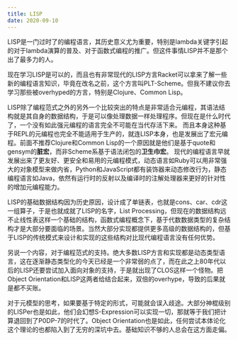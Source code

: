 ```yaml
---
title: LISP
date: 2020-09-10
---
```


LISP是一门过时了的编程语言，其历史意义尤为重要，特别是lambda关键字引起的对于lambda演算的普及、对于函数式编程的推广。但这件事情LISP并不是那个出了最多力的人。

现在学习LISP是可以的，而且也有非常现代的LISP方言Racket可以拿来了解一些新的编程语言知识，毕竟在改名之前，这个方言叫PLT-Scheme。但我不建议你去学习那些被overhyped的方言，特别是Clojure、Common Lisp。

LISP除了编程范式之外的另外一个比较突出的特点是非常适合元编程，其语法结构就是其自身的数据结构，于是可以像处理数据一样处理程序。但现在是什么时代了，一个没有如此强元编程的语言完全不可能在当代存活下来。
而且本身这种基于REPL的元编程也完全不能适用于生产的，就连LISP本身，也是发展出了宏元编程。前面不推荐Clojure和Common Lisp的一个原因就是他们是基于quote和gensym的**脏宏**，而非Scheme系基于语法闭包的**卫生<del>巾</del>宏**。
现代的编程语言早就发展出来了更友好、更安全和易用的元编程模式，动态语言如Ruby可以用非常强大的对象模型来做内省，Python和JavaScript都有装饰器来动态修改行为，静态编程语言如Java，依然有运行时的反射以及编译时的注解处理器来更好的针对性的增加元编程能力。

LISP的基础数据结构因为历史原因，设计成了单链表，也就是cons、car、cdr这一组算子，于是也就成就了LISP的名字，List Processing，但现在的数据结构远不止线性表这样一个基础的结构，函数式编程概念下，基于代数数据类型的复杂结构才是大部分要面临的场景。当然大部分实现都提供更多高级的数据结构的，但基于LISP的传统模式来设计和实现的这些结构对比现代编程语言没有任何优势。

另说一个内容，对于编程范式的支持。绝大多数LISP方言和实现都是动态类型语言，这在逐渐静态类型化的今天已经是一个非常弱的点了，而在此之上80年代以后的LISP还要尝试加入面向对象的支持，于是就出现了CLOS这样一个怪物。把Object Orientation和LISP这两者给结合起来，双倍的overhype，导致的后果就是都不买账。

对于元模型的思考，如果要基于特定的形式，可能就会误入歧途。大部分神棍级别的LISPer也是如此，他们会幻想S-Expression可以实现一切，那就等于我们把计算退回到了P0DP-7的时代了。Object Orientation也是如此，任何尝试本体论化这个理论的也都陷入到了无穷的深坑中去。基础知识不够的人总会在这方面走偏。

